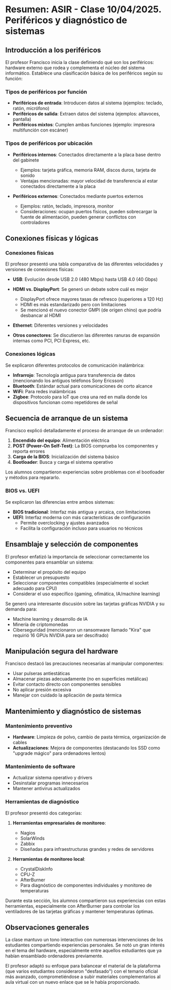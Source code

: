 





# Resumen: ASIR - Clase 10/04/2025. Periféricos y diagnóstico de sistemas

## Introducción a los periféricos

El profesor Francisco inicia la clase definiendo qué son los periféricos: hardware externo que rodea y complementa el núcleo del sistema informático. Establece una clasificación básica de los periféricos según su función:

### Tipos de periféricos por función
- **Periféricos de entrada**: Introducen datos al sistema (ejemplos: teclado, ratón, micrófono)
- **Periféricos de salida**: Extraen datos del sistema (ejemplos: altavoces, pantalla)
- **Periféricos mixtos**: Cumplen ambas funciones (ejemplo: impresora multifunción con escáner)

### Tipos de periféricos por ubicación
- **Periféricos internos**: Conectados directamente a la placa base dentro del gabinete
  - Ejemplos: tarjeta gráfica, memoria RAM, discos duros, tarjeta de sonido
  - Ventajas mencionadas: mayor velocidad de transferencia al estar conectados directamente a la placa

- **Periféricos externos**: Conectados mediante puertos externos
  - Ejemplos: ratón, teclado, impresora, monitor
  - Consideraciones: ocupan puertos físicos, pueden sobrecargar la fuente de alimentación, pueden generar conflictos con controladores

## Conexiones físicas y lógicas

### Conexiones físicas
El profesor presentó una tabla comparativa de las diferentes velocidades y versiones de conexiones físicas:

- **USB**: Evolución desde USB 2.0 (480 Mbps) hasta USB 4.0 (40 Gbps)
- **HDMI vs. DisplayPort**: Se generó un debate sobre cuál es mejor
  - DisplayPort ofrece mayores tasas de refresco (superiores a 120 Hz)
  - HDMI es más estandarizado pero con limitaciones
  - Se mencionó el nuevo conector GMPI (de origen chino) que podría desbancar al HDMI

- **Ethernet**: Diferentes versiones y velocidades
- **Otros conectores**: Se discutieron las diferentes ranuras de expansión internas como PCI, PCI Express, etc.

### Conexiones lógicas
Se explicaron diferentes protocolos de comunicación inalámbrica:

- **Infrarrojo**: Tecnología antigua para transferencia de datos (mencionando los antiguos teléfonos Sony Ericsson)
- **Bluetooth**: Estándar actual para comunicaciones de corto alcance
- **WiFi**: Para redes inalámbricas
- **Zigbee**: Protocolo para IoT que crea una red en malla donde los dispositivos funcionan como repetidores de señal

## Secuencia de arranque de un sistema

Francisco explicó detalladamente el proceso de arranque de un ordenador:

1. **Encendido del equipo**: Alimentación eléctrica
2. **POST (Power-On Self-Test)**: La BIOS comprueba los componentes y reporta errores
3. **Carga de la BIOS**: Inicialización del sistema básico
4. **Bootloader**: Busca y carga el sistema operativo

Los alumnos compartieron experiencias sobre problemas con el bootloader y métodos para repararlo.

### BIOS vs. UEFI
Se explicaron las diferencias entre ambos sistemas:
- **BIOS tradicional**: Interfaz más antigua y arcaica, con limitaciones
- **UEFI**: Interfaz moderna con más características de configuración
  - Permite overclocking y ajustes avanzados
  - Facilita la configuración incluso para usuarios no técnicos

## Ensamblaje y selección de componentes

El profesor enfatizó la importancia de seleccionar correctamente los componentes para ensamblar un sistema:

- Determinar el propósito del equipo
- Establecer un presupuesto
- Seleccionar componentes compatibles (especialmente el socket adecuado para CPU)
- Considerar el uso específico (gaming, ofimática, IA/machine learning)

Se generó una interesante discusión sobre las tarjetas gráficas NVIDIA y su demanda para:
- Machine learning y desarrollo de IA
- Minería de criptomonedas
- Ciberseguridad (mencionaron un ransomware llamado "Kira" que requirió 16 GPUs NVIDIA para ser descifrado)

## Manipulación segura del hardware

Francisco destacó las precauciones necesarias al manipular componentes:

- Usar pulseras antiestáticas
- Almacenar piezas adecuadamente (no en superficies metálicas)
- Evitar contacto directo con componentes sensibles
- No aplicar presión excesiva
- Manejar con cuidado la aplicación de pasta térmica

## Mantenimiento y diagnóstico de sistemas

### Mantenimiento preventivo
- **Hardware**: Limpieza de polvo, cambio de pasta térmica, organización de cables
- **Actualizaciones**: Mejora de componentes (destacando los SSD como "upgrade mágico" para ordenadores lentos)

### Mantenimiento de software
- Actualizar sistema operativo y drivers
- Desinstalar programas innecesarios
- Mantener antivirus actualizados

### Herramientas de diagnóstico
El profesor presentó dos categorías:

1. **Herramientas empresariales de monitoreo**:
   - Nagios
   - SolarWinds
   - Zabbix
   - Diseñadas para infraestructuras grandes y redes de servidores

2. **Herramientas de monitoreo local**:
   - CrystalDiskInfo
   - CPU-Z
   - AfterBurner
   - Para diagnóstico de componentes individuales y monitoreo de temperaturas

Durante esta sección, los alumnos compartieron sus experiencias con estas herramientas, especialmente con AfterBurner para controlar los ventiladores de las tarjetas gráficas y mantener temperaturas óptimas.

## Observaciones generales

La clase mantuvo un tono interactivo con numerosas intervenciones de los estudiantes compartiendo experiencias personales. Se notó un gran interés en el tema del hardware, especialmente entre aquellos estudiantes que ya habían ensamblado ordenadores previamente. 

El profesor adaptó su enfoque para balancear el material de la plataforma (que varios estudiantes consideraron "desfasado") con el temario oficial más avanzado, comprometiéndose a subir materiales complementarios al aula virtual con un nuevo enlace que se le había proporcionado.

